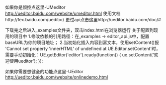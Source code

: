 如果你是颜控点这里-UMeditor http://ueditor.baidu.com/website/umeditor.html
使用文档http://fex.baidu.com/ueditor/
更过api点击这里http://ueditor.baidu.com/doc/#

下载完之后进入_examples文件夹，双击index.html在浏览器运行
关于配置到现用的项目中
1.修改依赖的引用路径：在_examples -> editor_api.js中，配置baseURL为你的项目地址；
2.当初始化插入内容到富文本，使用setContent()报 'Cannot set property 'innerHTML' of undefined at UE.Editor.setContent'时，需要手动初始化：UE.getEditor('editor').ready(function() { ue.setContent('欢迎使用ueditor'); });

如果你需要想健全的功能点这里-UEditor http://ueditor.baidu.com/website/onlinedemo.html
